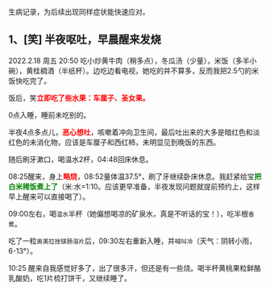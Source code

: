生病记录，为后续出现同样症状能快速应对。

## 1、[笑] 半夜呕吐，早晨醒来发烧

2022.2.18 周五 20:50 吃小炒黄牛肉（稍多点），冬瓜汤（少量），米饭（多半小碗），黄桂稠酒（半纸杯）。边吃边看电视，她吃的并不算多，反而我把2.5勺的米饭快吃完了。

饭后，笑<span style="color:red;font-weight:bold">立即吃了些水果：车厘子、圣女果。</span>

0点入睡，睡前未吃别的。

半夜4点多点儿，<span style="color:red;font-weight:bold">恶心想吐</span>，咳嗽着冲向卫生间，最后吐出来的大多是暗红色和淡红色的未消化物，应该是车厘子和西红柿，未明显见到晚饭的东西。

随后刷牙漱口，喝温水2杯，04:48回床休息。

08:25醒来，身上<span style="color:red;font-weight:bold">略烧</span>，08:52量体温37.5°，刷了牙继续卧床休息。我赶紧给宝<span style="color:green;font-weight:bold">把白米稀饭煮上了</span>（米:水=1:10。应该更早准备，半夜发现问题就提前预约上，这样早上醒来可以直接喝了）。

09:00左右，喝`温水`半杯（她偏想喝凉的矿泉水，真是不听话的宝！），吃半根`香蕉`。

吃了一粒`奥美拉挫镁肠溶片`后，09:30左右重新入睡，并`喊叫冷`（天气：阴转小雨，6-13°）。

10:25 醒来自我感觉好多了，出了很多汗，但还是有一些烧。喝半杯黄桃果粒鲜酪乳酸奶，吃1片梳打饼干，又继续睡了。
